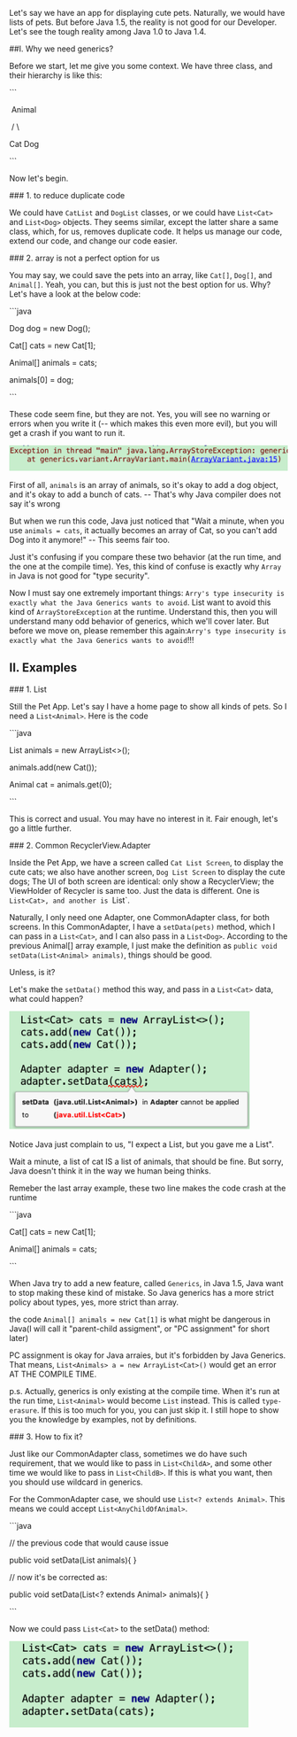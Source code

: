 
Let's say we have an app for displaying cute pets. Naturally, we would have lists of pets. But before Java 1.5, the reality is not good for our Developer. Let's see the tough reality among Java 1.0 to Java 1.4.



##I. Why we need generics?

Before we start, let me give you some context. We have three class, and their hierarchy is like this:

\```

​    Animal

​    /    \

  Cat    Dog

\```

Now let's begin.



\### 1. to reduce duplicate code

We could have `CatList` and `DogList` classes, or we could have `List<Cat>` and `List<Dog>` objects. They seems similar, except the latter share a same class, which, for us, removes duplicate code. It helps us manage our code, extend our code, and change our code easier.



\### 2. array is not a perfect option for us

You may say, we could save the pets into an array, like `Cat[]`, `Dog[]`, and `Animal[]`. Yeah, you can, but this is just not the best option for us. Why? Let's have a look at the below code:



\```java

Dog dog = new Dog();



Cat[] cats = new Cat[1];

Animal[] animals = cats;

animals[0] = dog;

\```



These code seem fine, but they are not. Yes, you will see no warning or errors when you write it (-- which makes this even more evil), but you will get a crash if you want to run it. 

![image-20191009105301907](_image/image-20191009105301907.png)



First of all, `animals` is an array of animals, so it's okay to add a dog object, and it's okay to add a bunch of cats. -- That's why Java compiler does not say it's wrong



But when we run this code, Java just noticed that "Wait a minute, when you use `animals = cats`, it actually becomes an array of Cat, so you can't add Dog into it anymore!" -- This seems fair too. 



Just it's confusing if you compare these two behavior (at the run time, and the one at the compile time).  Yes, this kind of confuse is exactly why `Array` in Java is not good for "type security".   



Now I must say one extremely important things: `Arry's type insecurity is exactly what the Java Generics wants to avoid`. List want to avoid this kind of `ArrayStoreException` at the runtime. Understand this, then you will understand many odd behavior of generics, which we'll cover later. But before we move on, please remember this again:`Arry's type insecurity is exactly what the Java Generics wants to avoid`!!! 

## II. Examples



\### 1. List<Animal>

Still the Pet App. Let's say I have a home page to show all kinds of pets. So I need a `List<Animal>`. Here is the code



\```java

List<Animal> animals = new ArrayList<>();

animals.add(new Cat());

Animal cat = animals.get(0);

\```



This is correct and usual. You may have no interest in it. Fair enough, let's go a little further.



\### 2. Common RecyclerView.Adapter

Inside the Pet App, we have a screen called `Cat List Screen`, to display the cute cats; we also have another screen, `Dog List Screen` to display the cute dogs; The UI of both screen are identical: only show a RecyclerView; the ViewHolder of Recycler is same too. Just the data is different. One is `List<Cat>, and another is `List<Dog>`. 



Naturally, I only need one Adapter, one CommonAdapter class, for both screens. In this CommonAdapter, I have a `setData(pets)` method, which I can pass in a `List<Cat>`, and I can also pass in a `List<Dog>`. According to the previous Animal[] array example, I just make the definition as `public void setData(List<Animal> animals)`, things should be good.



Unless, is it?

Let's make the `setData()` method this way, and pass in a `List<Cat>` data, what could happen?



![image-20191009140141240](_image/image-20191009140141240.png)


Notice Java just complain to us, "I expect a List<Animal>, but you gave me a List<Cat>". 

Wait a minute, a list of cat IS a list of animals, that should be fine. But sorry, Java doesn't think it in the way we human being thinks. 



Remeber the last array example, these two line makes the code crash at the runtime



\```java

Cat[] cats = new Cat[1];

Animal[] animals = cats;

\```



When Java try to add a new feature, called `Generics`, in Java 1.5, Java want to stop making these kind of mistake. So Java generics has a more strict policy about types, yes, more strict than array. 



the code `Animal[] animals = new Cat[1]` is what might be dangerous in Java(I will call it "parent-child assigment", or "PC assignment" for short later)



PC assignment is okay for Java arraies, but it's forbidden by Java Generics. That means, `List<Animals> a = new ArrayList<Cat>()` would get an error AT THE COMPILE TIME. 



p.s. Actually, generics is only existing at the compile time. When it's run at the run time, `List<Animal>` would become `List` instead. This is called `type-erasure`. If this is too much for you, you can just skip it. I still hope to show you the knowledge by examples, not by definitions. 



\### 3. How to fix it?

Just like our CommonAdapter class, sometimes we do have such requirement, that we would like to pass in `List<ChildA>`, and some other time we would like to pass in `List<ChildB>`. If this is what you want, then you should use wildcard in generics.



For the CommonAdapter case, we should use `List<? extends Animal>`. This means we could accept `List<AnyChildOfAnimal>`. 



\```java

// the previous code that would cause issue

public void setData(List<Animal> animals){ }



// now it's be corrected as: 

public void setData(List<? extends Animal> animals){ }

\```



Now we could pass `List<Cat>` to the setData() method:

![image-20191009142550755](_image/image-20191009142550755.png)

